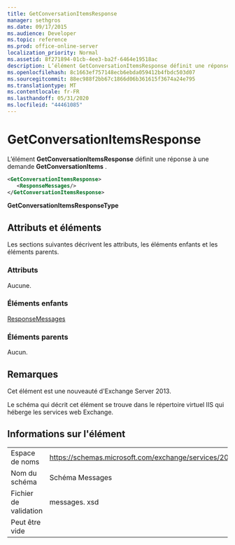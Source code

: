 ```yaml
---
title: GetConversationItemsResponse
manager: sethgros
ms.date: 09/17/2015
ms.audience: Developer
ms.topic: reference
ms.prod: office-online-server
localization_priority: Normal
ms.assetid: 8f271894-01cb-4ee3-ba2f-6464e19518ac
description: L’élément GetConversationItemsResponse définit une réponse à une demande GetConversationItems.
ms.openlocfilehash: 8c1663ef757148ecb6ebda059412b4fbdc503d07
ms.sourcegitcommit: 88ec988f2bb67c1866d06b361615f3674a24e795
ms.translationtype: MT
ms.contentlocale: fr-FR
ms.lasthandoff: 05/31/2020
ms.locfileid: "44461085"
---
```

# <a name="getconversationitemsresponse"></a>GetConversationItemsResponse

L’élément **GetConversationItemsResponse** définit une réponse à une demande **GetConversationItems** . 
  
```XML
<GetConversationItemsResponse>
   <ResponseMessages/>
</GetConversationItemsResponse>
```

 **GetConversationItemsResponseType**
## <a name="attributes-and-elements"></a>Attributs et éléments

Les sections suivantes décrivent les attributs, les éléments enfants et les éléments parents.
  
### <a name="attributes"></a>Attributs

Aucune.
  
### <a name="child-elements"></a>Éléments enfants

[ResponseMessages](responsemessages.md)
  
### <a name="parent-elements"></a>Éléments parents

Aucun.
  
## <a name="remarks"></a>Remarques

Cet élément est une nouveauté d'Exchange Server 2013.
  
Le schéma qui décrit cet élément se trouve dans le répertoire virtuel IIS qui héberge les services web Exchange.
  
## <a name="element-information"></a>Informations sur l'élément

|||
|:-----|:-----|
|Espace de noms  <br/> |https://schemas.microsoft.com/exchange/services/2006/messages  <br/> |
|Nom du schéma  <br/> |Schéma Messages  <br/> |
|Fichier de validation  <br/> |messages. xsd  <br/> |
|Peut être vide  <br/> ||
   

